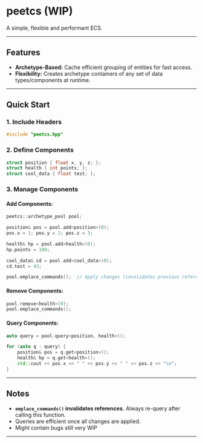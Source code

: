 # peetcs  (WIP)

A simple, flexible and performant ECS.  

---

## Features  

- **Archetype-Based:** Cache efficient grouping of entities for fast access.  
- **Flexibility:** Creates archetype containers of any set of data types/components at runtime.  

---

## Quick Start  

### 1. Include Headers  

```cpp
#include "peetcs.hpp"
```

### 2. Define Components  

```cpp
struct position { float x, y, z; };
struct health { int points; };
struct cool_data { float test; };
```

### 3. Manage Components  

#### Add Components:  
```cpp
peetcs::archetype_pool pool;

position& pos = pool.add<position>(0);  
pos.x = 1; pos.y = 2; pos.z = 3;

health& hp = pool.add<health>(0);  
hp.points = 100;

cool_data& cd = pool.add<cool_data>(0);  
cd.test = 43;

pool.emplace_commands();  // Apply changes (invalidates previous references)
```

#### Remove Components:  
```cpp
pool.remove<health>(0);  
pool.emplace_commands();
```

#### Query Components:  
```cpp
auto query = pool.query<position, health>();

for (auto q : query) {
    position& pos = q.get<position>();
    health& hp = q.get<health>();
    std::cout << pos.x << " " << pos.y << " " << pos.z << "\n";
}
```

---

## Notes  

- **`emplace_commands()` invalidates references.** Always re-query after calling this function.  
- Queries are efficient once all changes are applied.
- Might contain bugs still very WIP
---
